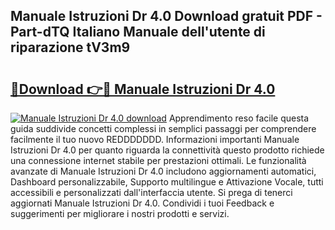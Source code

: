 ## Manuale Istruzioni Dr 4.0 Download gratuit PDF - Part-dTQ Italiano Manuale dell'utente di riparazione tV3m9

# <h2><a href="http://dfeggxj.blite.top/?on=Manuale+Istruzioni+Dr+4.0">🔗Download 👉🔴 Manuale Istruzioni Dr 4.0</a></h2>

[![Manuale Istruzioni Dr 4.0 download](https://i.imgur.com/lujVjoI.png)](http://dfeggxj.blite.top/?on=Manuale+Istruzioni+Dr+4.0)
Apprendimento reso facile questa guida suddivide concetti complessi in semplici passaggi per comprendere facilmente il tuo nuovo REDDDDDDD. Informazioni importanti Manuale Istruzioni Dr 4.0 per quanto riguarda la connettività questo prodotto richiede una connessione internet stabile per prestazioni ottimali. Le funzionalità avanzate di Manuale Istruzioni Dr 4.0 includono aggiornamenti automatici, Dashboard personalizzabile, Supporto multilingue e Attivazione Vocale, tutti accessibili e personalizzati dall'interfaccia utente. Si prega di tenerci aggiornati Manuale Istruzioni Dr 4.0. Condividi i tuoi Feedback e suggerimenti per migliorare i nostri prodotti e servizi.

